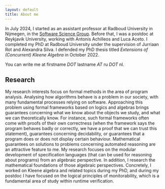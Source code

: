 ```yaml
---
layout: default
title: About me
---
```


In July 2024, I started as an assistant professor at Radboud University in
Nijmegen, in the [Software Science Group]. Before that, I was a postdoc at
Reykjavik University, working with Antonis Achilleos and Luca Aceto. I completed
my PhD at Radboud University under the supervision of Jurriaan Rot and Alexandra
Silva. I defended my PhD thesis titled _Extensions of (Concurrent) Kleene
Algebra_ in October 2022.

You can write me at firstname _DOT_ lastname _AT_ ru _DOT_ nl.

## Research

My research interests focus on formal methods in the area of program analysis.
Analysing how algorithms behave is a problem in our society, with many
fundamental processes relying on software. Approaching this problem using formal
frameworks based on logics and algebras brings guarantees concerning what we
know about the objects we study, and what we can theoretically know. For
instance, such formal frameworks often come with proofs of their own correctness
(when the framework says the program behaves badly or correctly, we have a proof
that we can trust this statement), guarantees concerning decidability, or
guarantees that a program does or does not display certain behaviour.
Mathematical guarantees on solutions to problems concerning automated reasoning
are an attractive feature to me. My research focuses on the modular development
of specification languages (that can be used for reasoning about programs) from
an algebraic perspective. In addition, I research the mathematical foundations
of those algebraic perspectives. Concretely, I worked on Kleene algebra and
related topics during my PhD, and during my postdoc I have focused on the
logical principles of monitorability, which is a fundamental area of study
within runtime verification.

[Software Science Group]: https://sws.cs.ru.nl/
